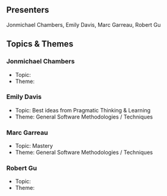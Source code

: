 ## Presenters

Jonmichael Chambers, Emily Davis, Marc Garreau, Robert Gu

## Topics & Themes

### Jonmichael Chambers

* Topic:
* Theme:

### Emily Davis

* Topic: Best ideas from Pragmatic Thinking & Learning
* Theme: General Software Methodologies / Techniques

### Marc Garreau

* Topic: Mastery
* Theme: General Software Methodologies / Techniques

### Robert Gu

* Topic:
* Theme:
